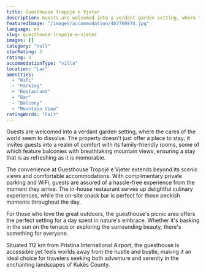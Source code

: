 ```yaml
---
title: Guesthouse Tropojë e Vjeter
description: Guests are welcomed into a verdant garden setting, where the cares of the world seem to dissolve. The property doesn't just offer a place to stay; it invites gu
featuredImage: "/images/accommodation/467769874.jpg"
language: en
slug: guesthouse-tropoje-e-vjeter
images: []
category: "null"
starRating: 3
rating: 3
accommodationType: "villa"
location: "Lac"
amenities:
  - "WiFi"
  - "Parking"
  - "Restaurant"
  - "Bar"
  - "Balcony"
  - "Mountain View"
ratingWords: "Fair"
---
```


Guests are welcomed into a verdant garden setting, where the cares of the world seem to dissolve. The property doesn't just offer a place to stay; it invites guests into a realm of comfort with its family-friendly rooms, some of which feature balconies with breathtaking mountain views, ensuring a stay that is as refreshing as it is memorable.

The convenience at Guesthouse Tropojë e Vjeter extends beyond its scenic views and comfortable accommodations. With complimentary private parking and WiFi, guests are assured of a hassle-free experience from the moment they arrive. The in-house restaurant serves up delightful culinary experiences, while the on-site snack bar is perfect for those peckish moments throughout the day.

For those who love the great outdoors, the guesthouse's picnic area offers the perfect setting for a day spent in nature's embrace. Whether it's basking in the sun on the terrace or exploring the surrounding beauty, there's something for everyone.

Situated 112 km from Pristina International Airport, the guesthouse is accessible yet feels worlds away from the hustle and bustle, making it an ideal choice for travelers seeking both adventure and serenity in the enchanting landscapes of Kukës County.

